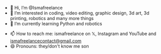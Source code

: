 - 👋 Hi, I’m @Ismafreelance
- 👀 I’m interested in coding, video editing, graphic design, 3d art, 3d printing, robotics and many more things
- 🌱 I’m currently learning Python and robotics
<!--- - 💞️ I’m looking to collaborate on ...--->
- 📫 How to reach me: ismafreelance on 𝕏, Instagram and YouTube and ismafreelancecontact@gmail.com
- 😄 Pronouns: they/don't know me son
<!--- - ⚡ Fun fact: ...
--->
<!---
Ismafreelance/Ismafreelance is a ✨ special ✨ repository because its `README.md` (this file) appears on your GitHub profile.
You can click the Preview link to take a look at your changes.
--->
